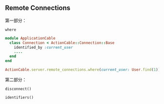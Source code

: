 ## Remote Connections

第一部分：

```
where
```

```ruby
module ApplicationCable
  class Connection < ActionCable::Connection::Base
    identified_by :current_user
    ....
  end
end

ActionCable.server.remote_connections.where(current_user: User.find(1)).disconnect
```

第二部分：

```
disconnect()

identifiers()
```

